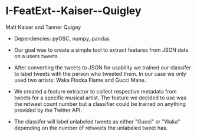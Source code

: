 # I-FeatExt--Kaiser--Quigley

Matt Kaiser and Tanner Quigey
- Dependencies: pyOSC, numpy, pandas
- Our goal was to create a simple tool to extract features from JSON data on a users tweets.

- After converting the tweets to JSON for usability we trained our classifer to label tweets with the person who tweeted them. In our case we only used two artists: Waka Flocka Flame and Gucci Mane.
- We created a feature extractor to collect respective metadata from tweets for a specific musical artist. The feature we decided to use was the retweet count number but a classifier could be trained on anything provided by the Twitter API.
- The classifer will label unlabeled tweets as either "Gucci" or "Waka" depending on the number of retweets the unlabeled tweet has. 

